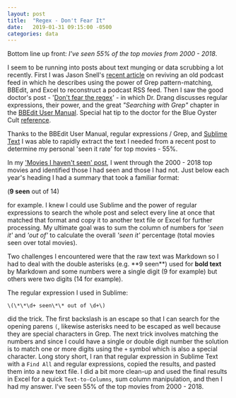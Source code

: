 ```yaml
---
layout: post
title:  "Regex - Don't Fear It"
date:   2019-01-31 09:15:00 -0500
categories: data
---
```


Bottom line up front: _I've seen 55% of the top movies from 2000 - 2018_.

I seem to be running into posts about text munging or data scrubbing a lot recently. First I was Jason Snell's [recent article](https://sixcolors.com/post/2019/01/using-bbedit-and-excel-to-revive-a-dead-podcast-feed/) on reviving an old podcast feed in which he describes using the power of Grep pattern-matching, BBEdit, and Excel to reconstruct a podcast RSS feed. Then I saw the good doctor's post - '[Don't fear the regex](https://leancrew.com/all-this/2019/01/dont-fear-the-regex/)' - in which Dr. Drang discusses regular expressions, their power, and the great _"Searching with Grep"_ chapter in the [BBEdit User Manual](https://s3.amazonaws.com/BBSW-download/BBEdit_12.5.2_User_Manual.pdf#page182). Special hat tip to the doctor for the Blue Oyster Cult [reference](https://itunes.apple.com/us/album/dont-fear-the-reaper/217555955?i=217556132).

Thanks to the BBEdit User Manual, regular expressions / Grep, and [Sublime Text](https://www.sublimetext.com) I was able to rapidly extract the text I needed from a recent post to determine my personal 'seen it rate' for top movies - 55%.

In my ['Movies I haven't seen' post](movies/2019/01/11/popular-movies-i-havent-seen.html), I went through the 2000 - 2018 top movies and identified those I had seen and those I had not. Just below each year's heading I had a summary that took a familiar format:

(**9 seen** out of 14)

for example. I knew I could use Sublime and the power of regular expressions to search the whole post and select every line at once that matched that format and copy it to another text file or Excel for further processing. My ultimate goal was to sum the column of numbers for _'seen it'_ and _'out of'_ to calculate the overall _'seen it'_ percentage (total movies seen over total movies).

Two challenges I encountered were that the raw text was Markdown so I had to deal with the double asterisks (e.g. \*\*9 seen\*\*) used for **bold text** by Markdown and some numbers were a single digit (9 for example) but others were two digits (14 for example).

The regular expression I used in Sublime:

`\(\*\*\d+ seen\*\* out of \d+\)`

did the trick. The first backslash is an escape so that I can search for the opening parens `(`, likewise asterisks need to be escaped as well because they are special characters in Grep. The next trick involves matching the numbers and since I could have a single or double digit number the solution is to match one or more digits using the `+` symbol which is also a special character. Long story short, I ran that regular expression in Sublime Text with a `Find All` and regular expressions, copied the results, and pasted them into a new text file. I did a bit more clean-up and used the final results in Excel for a quick `Text-to-Columns`, sum column manipulation, and then I had my answer. I've seen 55% of the top movies from 2000 - 2018.